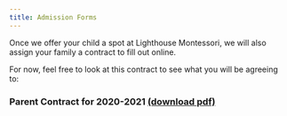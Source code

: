 ```yaml
---
title: Admission Forms
---
```


Once we offer your child a spot at Lighthouse Montessori, we will also assign your family a contract to fill out online. 

For now, feel free to look at this contract to see what you will be agreeing to:

### Parent Contract for 2020-2021 [(download pdf)](/files/forms/parent_contract_2020-21.pdf)


